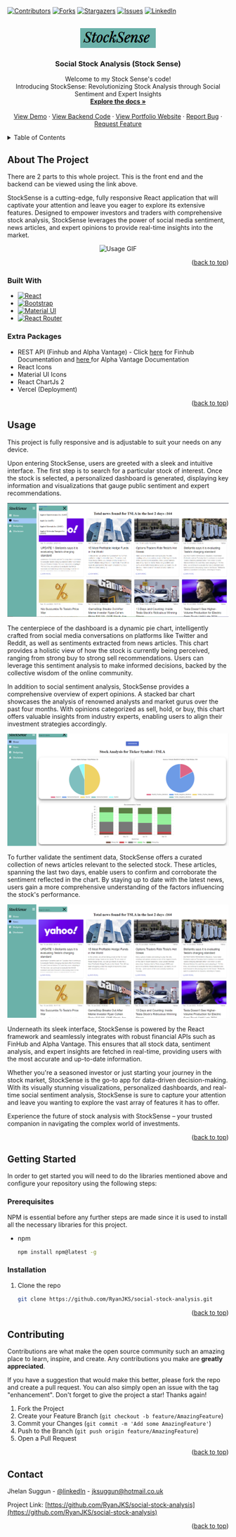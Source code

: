 <!-- Improved compatibility of back to top link: See: https://github.com/othneildrew/Best-README-Template/pull/73 -->

<a name="readme-top"></a>

[![Contributors][contributors-shield]][contributors-url]
[![Forks][forks-shield]][forks-url]
[![Stargazers][stars-shield]][stars-url]
[![Issues][issues-shield]][issues-url]
[![LinkedIn][linkedin-shield]][linkedin-url]

<!-- PROJECT LOGO -->
<br />
<div align="center">

<div align="center">
  <img src="/README/signature.PNG" alt="LOGO">
</div>

<h3 align="center">Social Stock Analysis (Stock Sense)</h3>

  <p align="center">
    Welcome to my Stock Sense's code!
    <br/>
    Introducing StockSense: Revolutionizing Stock Analysis through Social Sentiment and Expert Insights
    <br />
    <a href="https://github.com/RyanJKS/social-stock-analysis/tree/master/src"><strong>Explore the docs »</strong></a>
    <br />
    <br />
    <a href="https://social-stock-analysis.vercel.app/">View Demo</a>
    ·
    <a href="https://github.com/RyanJKS/social-stock-analysis-backend">View Backend Code</a>
    ·
    <a href="https://jhelan.dev/">View Portfolio Website</a>
    ·
    <a href="https://github.com/RyanJKS/social-stock-analysis/issues">Report Bug</a>
    ·
    <a href="https://github.com/RyanJKS/social-stock-analysis/issues">Request Feature</a>
  </p>
</div>

<!-- TABLE OF CONTENTS -->
<details>
  <summary>Table of Contents</summary>
  <ol>
    <li>
      <a href="#about-the-project">About The Project</a>
      <ul>
        <li><a href="#built-with">Built With</a></li>
        <li><a href="#extra-packages">Extra Packages</a></li>
      </ul>
    </li>
    <li><a href="#usage">Usage</a></li>
    <li>
      <a href="#getting-started">Getting Started</a>
      <ul>
        <li><a href="#prerequisites">Prerequisites</a></li>
        <li><a href="#installation">Installation</a></li>
      </ul>
    </li>
    <!-- <li><a href="#roadmap">Roadmap</a></li> -->
    <li><a href="#contributing">Contributing</a></li>
    <!-- <li><a href="#license">License</a></li> -->
    <li><a href="#contact">Contact</a></li>
    <!-- <li><a href="#acknowledgments">Acknowledgments</a></li> -->
  </ol>
</details>

<!-- ABOUT THE PROJECT -->

## About The Project

There are 2 parts to this whole project. This is the front end and the backend can be viewed using the link above.

StockSense is a cutting-edge, fully responsive React application that will captivate your attention and leave you eager to explore its extensive features. Designed to empower investors and traders with comprehensive stock analysis, StockSense leverages the power of social media sentiment, news articles, and expert opinions to provide real-time insights into the market.

<!-- put gif video here og how it fully works -->

<div align="center">
  <img src="/README/intro.gif" alt="Usage GIF">
</div>

<p align="right">(<a href="#readme-top">back to top</a>)</p>

### Built With

- [![React][React.js]][React-url]
- [![Bootstrap][Bootstrap.com]][Bootstrap-url]
- [![Material UI][Material-UI.js]][Material-UI-url]
- [![React Router][ReactRouter.js]][ReactRouter-url]

### Extra Packages

- REST API (Finhub and Alpha Vantage) - Click <a href="https://finnhub.io/docs/api/introduction"
                target="_blank"
                rel="noreferrer"> here</a> for Finhub Documentation and <a href="https://www.alphavantage.co/documentation/" target="_blank" rel="noreferrer"> here </a> for Alpha Vantage Documentation
- React Icons
- Material UI Icons
- React ChartJs 2
- Vercel (Deployment)

<p align="right">(<a href="#readme-top">back to top</a>)</p>

<!-- USAGE EXAMPLES -->

## Usage

This project is fully responsive and is adjustable to suit your needs on any device.

Upon entering StockSense, users are greeted with a sleek and intuitive interface. The first step is to search for a particular stock of interest. Once the stock is selected, a personalized dashboard is generated, displaying key information and visualizations that gauge public sentiment and expert recommendations.

<div align="center">
  <img src="/README/search.PNG" alt="D">
</div>

The centerpiece of the dashboard is a dynamic pie chart, intelligently crafted from social media conversations on platforms like Twitter and Reddit, as well as sentiments extracted from news articles. This chart provides a holistic view of how the stock is currently being perceived, ranging from strong buy to strong sell recommendations. Users can leverage this sentiment analysis to make informed decisions, backed by the collective wisdom of the online community.

In addition to social sentiment analysis, StockSense provides a comprehensive overview of expert opinions. A stacked bar chart showcases the analysis of renowned analysts and market gurus over the past four months. With opinions categorized as sell, hold, or buy, this chart offers valuable insights from industry experts, enabling users to align their investment strategies accordingly.

<div align="center">
  <img src="/README/centerpiece.PNG" alt="Dashboard">
</div>

To further validate the sentiment data, StockSense offers a curated collection of news articles relevant to the selected stock. These articles, spanning the last two days, enable users to confirm and corroborate the sentiment reflected in the chart. By staying up to date with the latest news, users gain a more comprehensive understanding of the factors influencing the stock's performance.

<div align="center">
  <img src="/README/news.PNG" alt="News">
</div>

Underneath its sleek interface, StockSense is powered by the React framework and seamlessly integrates with robust financial APIs such as FinHub and Alpha Vantage. This ensures that all stock data, sentiment analysis, and expert insights are fetched in real-time, providing users with the most accurate and up-to-date information.

Whether you're a seasoned investor or just starting your journey in the stock market, StockSense is the go-to app for data-driven decision-making. With its visually stunning visualizations, personalized dashboards, and real-time social sentiment analysis, StockSense is sure to capture your attention and leave you wanting to explore the vast array of features it has to offer.

Experience the future of stock analysis with StockSense – your trusted companion in navigating the complex world of investments.

<p align="right">(<a href="#readme-top">back to top</a>)</p>

<!-- GETTING STARTED -->

## Getting Started

In order to get started you will need to do the libraries mentioned above and configure your repository using the following steps:

### Prerequisites

NPM is essential before any further steps are made since it is used to install all the necessary libraries for this project.

- npm
  ```sh
  npm install npm@latest -g
  ```

### Installation

1. Clone the repo
   ```sh
   git clone https://github.com/RyanJKS/social-stock-analysis.git
   ```

<p align="right">(<a href="#readme-top">back to top</a>)</p>

<!-- CONTRIBUTING -->

## Contributing

Contributions are what make the open source community such an amazing place to learn, inspire, and create. Any contributions you make are **greatly appreciated**.

If you have a suggestion that would make this better, please fork the repo and create a pull request. You can also simply open an issue with the tag "enhancement".
Don't forget to give the project a star! Thanks again!

1. Fork the Project
2. Create your Feature Branch (`git checkout -b feature/AmazingFeature`)
3. Commit your Changes (`git commit -m 'Add some AmazingFeature'`)
4. Push to the Branch (`git push origin feature/AmazingFeature`)
5. Open a Pull Request

<p align="right">(<a href="#readme-top">back to top</a>)</p>

## Contact

Jhelan Suggun - [@linkedIn](https://www.linkedin.com/in/jhelan-suggun-jks7n99/) - jksuggun@hotmail.co.uk

Project Link: [https://github.com/RyanJKS/social-stock-analysis](https://github.com/RyanJKS/social-stock-analysis)

<p align="right">(<a href="#readme-top">back to top</a>)</p>

[contributors-shield]: https://img.shields.io/github/contributors/RyanJKS/social-stock-analysis.svg?style=for-the-badge
[contributors-url]: https://github.com/RyanJKS/social-stock-analysis/graphs/contributors
[forks-shield]: https://img.shields.io/github/forks/RyanJKS/social-stock-analysis.svg?style=for-the-badge
[forks-url]: https://github.com/RyanJKS/social-stock-analysis/network/members
[stars-shield]: https://img.shields.io/github/stars/RyanJKS/social-stock-analysis.svg?style=for-the-badge
[stars-url]: https://github.com/RyanJKS/social-stock-analysis/stargazers
[issues-shield]: https://img.shields.io/github/issues/RyanJKS/social-stock-analysis.svg?style=for-the-badge
[issues-url]: https://github.com/RyanJKS/social-stock-analysis/issues
[license-shield]: https://img.shields.io/github/license/RyanJKS/social-stock-analysis.svg?style=for-the-badge
[license-url]: https://github.com/RyanJKS/social-stock-analysis/blob/master/LICENSE.txt
[linkedin-shield]: https://img.shields.io/badge/-LinkedIn-black.svg?style=for-the-badge&logo=linkedin&colorB=555
[linkedin-url]: https://www.linkedin.com/in/jhelan-suggun-jks7n99/
[product-screenshot]: images/screenshot.png
[React.js]: https://img.shields.io/badge/React-20232A?style=for-the-badge&logo=react&logoColor=61DAFB
[React-url]: https://reactjs.org/
[Bootstrap.com]: https://img.shields.io/badge/Bootstrap-563D7C?style=for-the-badge&logo=bootstrap&logoColor=white
[Bootstrap-url]: https://getbootstrap.com
[Material-UI.js]: https://img.shields.io/badge/MUI-007FFF?style=for-the-badge&logo=MUI&logoColor=white
[Material-UI-url]: https://mui.com/material-ui/getting-started/overview/
[ReactRouter.js]: https://img.shields.io/badge/ReactRouter-007FFF?style=for-the-badge&logo=React-Router&logoColor=white
[ReactRouter-url]: https://reactrouter.com/en/main
